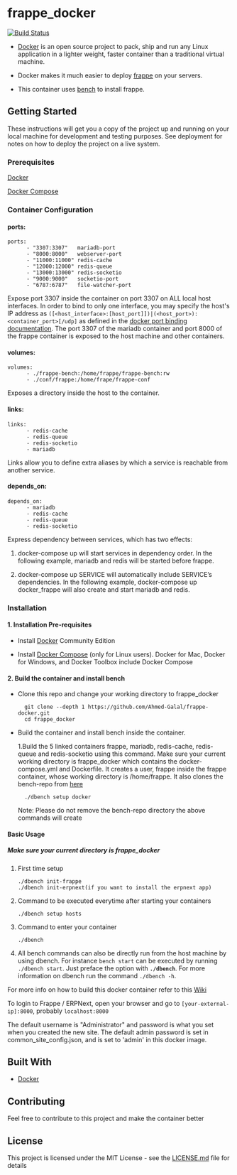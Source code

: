 # frappe_docker
[![Build Status](https://travis-ci.org/frappe/frappe_docker.svg?branch=master)](https://travis-ci.org/frappe/frappe_docker)

- [Docker](https://docker.com/) is an open source project to pack, ship and run any Linux application in a lighter weight, faster container than a traditional virtual machine.

- Docker makes it much easier to deploy [frappe](https://github.com/frappe/frappe) on your servers.

- This container uses [bench](https://github.com/frappe/bench) to install frappe.

## Getting Started

These instructions will get you a copy of the project up and running on your local machine for development and testing purposes. See deployment for notes on how to deploy the project on a live system.

### Prerequisites

[Docker](https://www.docker.com/)

[Docker Compose](https://docs.docker.com/compose/overview/)

### Container Configuration

#### ports:

```
ports:
      - "3307:3307"   mariadb-port
      - "8000:8000"   webserver-port
      - "11000:11000" redis-cache
      - "12000:12000" redis-queue
      - "13000:13000" redis-socketio
      - "9000:9000"   socketio-port
      - "6787:6787"   file-watcher-port
```

Expose port 3307 inside the container on port 3307 on ALL local host interfaces. In order to bind to only one interface, you may specify the host's IP address as `([<host_interface>:[host_port]])|(<host_port>):<container_port>[/udp]` as defined in the [docker port binding documentation](http://docs.docker.com/userguide/dockerlinks/). The port 3307 of the mariadb container and port 8000 of the frappe container is exposed to the host machine and other containers.

#### volumes:

```
volumes:
      - ./frappe-bench:/home/frappe/frappe-bench:rw
      - ./conf/frappe:/home/frape/frappe-conf
```
Exposes a directory inside the host to the container.

#### links:

```
links:
      - redis-cache
      - redis-queue
      - redis-socketio
      - mariadb
```

Links allow you to define extra aliases by which a service is reachable from another service.

#### depends_on:

```
depends_on:
      - mariadb
      - redis-cache
      - redis-queue
      - redis-socketio
```
Express dependency between services, which has two effects:

1. docker-compose up will start services in dependency order. In the following example, mariadb and redis will be started before frappe.

2. docker-compose up SERVICE will automatically include SERVICE’s dependencies. In the following example, docker-compose up docker_frappe will also create and start mariadb and redis.

### Installation

#### 1. Installation Pre-requisites

- Install [Docker](https://docs.docker.com/engine/installation) Community Edition

- Install [Docker Compose](https://docs.docker.com/compose/install/) (only for Linux users). Docker for Mac, Docker for Windows, and Docker Toolbox include Docker Compose

#### 2. Build the container and install bench

* Clone this repo and change your working directory to frappe_docker

		git clone --depth 1 https://github.com/Ahmed-Galal/frappe-docker.git
		cd frappe_docker

* Build the container and install bench inside the container.

	1.Build the 5 linked containers frappe, mariadb, redis-cache, redis-queue and redis-socketio using this command. 	 Make sure your current working directory is frappe_docker which contains the docker-compose.yml and Dockerfile.
	It creates a user, frappe inside the frappe container, whose working directory is /home/frappe. It also clones
	the bench-repo from [here](https://github.com/frappe/bench)

		./dbench setup docker

	Note: Please do not remove the bench-repo directory the above commands will create



#### Basic Usage
##### Make sure your current directory is frappe_docker
1.	First time setup

		./dbench init-frappe
		./dbench init-erpnext(if you want to install the erpnext app)

2.	Command to be executed everytime after starting your containers

		./dbench setup hosts

3.	Command to enter your container

		./dbench

4.	All bench commands can also be directly run from the host machine by using dbench. For instance ```bench start``` can be executed by running ```./dbench start```. Just preface the option with **`./dbench`**. For more information on dbench run the command ```./dbench -h```.

For more info on how to build this docker container refer to this [Wiki](https://github.com/frappe/frappe_docker/wiki/Hitchhiker's-guide-to-building-this-frappe_docker-image)

To login to Frappe / ERPNext, open your browser and go to `[your-external-ip]:8000`, probably `localhost:8000`

The default username is "Administrator" and password is what you set when you created the new site. The default admin password is set in common_site_config.json, and is set to 'admin' in this docker image.

## Built With

* [Docker](https://www.docker.com/)

## Contributing

Feel free to contribute to this project and make the container better

## License

This project is licensed under the MIT License - see the [LICENSE.md](LICENSE.md) file for details
